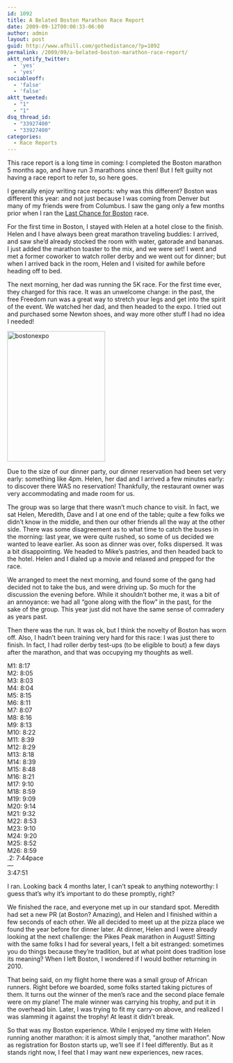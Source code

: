 ```yaml
---
id: 1092
title: A Belated Boston Marathon Race Report
date: 2009-09-12T00:00:33-06:00
author: admin
layout: post
guid: http://www.afhill.com/gothedistance/?p=1092
permalink: /2009/09/a-belated-boston-marathon-race-report/
aktt_notify_twitter:
  - 'yes'
  - 'yes'
sociableoff:
  - 'false'
  - 'false'
aktt_tweeted:
  - "1"
  - "1"
dsq_thread_id:
  - "33927400"
  - "33927400"
categories:
  - Race Reports
---
```

This race report is a long time in coming: I completed the Boston marathon 5 months ago, and have run 3 marathons since then! But I felt guilty not having a race report to refer to, so here goes. 

I generally enjoy writing race reports: why was this different? Boston was different this year: and not just because I was coming from Denver but many of my friends were from Columbus. I saw the gang only a few months prior when I ran the [Last Chance for Boston](http://www.afhill.com/gothedistance/2009/02/last-chance-for-boston-marathon-race-report/) race. 

For the first time in Boston, I stayed with Helen at a hotel close to the finish. Helen and I have always been great marathon traveling buddies: I arrived, and saw she&#8217;d already stocked the room with water, gatorade and bananas. I just added the marathon toaster to the mix, and we were set! I went and met a former coworker to watch roller derby and we went out for dinner; but when I arrived back in the room, Helen and I visited for awhile before heading off to bed.

The next morning, her dad was running the 5K race. For the first time ever, they charged for this race. It was an unwelcome change: in the past, the free Freedom run was a great way to stretch your legs and get into the spirit of the event. We watched her dad, and then headed to the expo. I tried out and purchased some Newton shoes, and way more other stuff I had no idea I needed!

[<img src="http://www.afhill.com/gothedistance/wp-content/uploads/2009/09/bostonexpo-225x300.png" alt="bostonexpo" title="bostonexpo" width="225" height="300" class="aligncenter size-medium wp-image-1095" />](http://www.afhill.com/gothedistance/wp-content/uploads/2009/09/bostonexpo.png)

Due to the size of our dinner party, our dinner reservation had been set very early: something like 4pm. Helen, her dad and I arrived a few minutes early: to discover there WAS no reservation! Thankfully, the restaurant owner was very accommodating and made room for us. 

The group was so large that there wasn&#8217;t much chance to visit. In fact, we sat Helen, Meredith, Dave and I at one end of the table; quite a few folks we didn&#8217;t know in the middle, and then our other friends all the way at the other side. There was some disagreement as to what time to catch the buses in the morning: last year, we were quite rushed, so some of us decided we wanted to leave earlier. As soon as dinner was over, folks dispersed. It was a bit disappointing. We headed to Mike&#8217;s pastries, and then headed back to the hotel. Helen and I dialed up a movie and relaxed and prepped for the race. 

We arranged to meet the next morning, and found some of the gang had decided not to take the bus, and were driving up. So much for the discussion the evening before. While it shouldn&#8217;t bother me, it was a bit of an annoyance: we had all &#8220;gone along with the flow&#8221; in the past, for the sake of the group. This year just did not have the same sense of comradery as years past. 

Then there was the run. It was ok, but I think the novelty of Boston has worn off. Also, I hadn&#8217;t been training very hard for this race: I was just there to finish. In fact, I had roller derby test-ups (to be eligible to bout) a few days after the marathon, and that was occupying my thoughts as well. 

M1: 8:17  
M2: 8:05  
M3: 8:03  
M4: 8:04  
M5: 8:15  
M6: 8:11  
M7: 8:07  
M8: 8:16  
M9: 8:13  
M10: 8:22  
M11: 8:39  
M12: 8:29  
M13: 8:18  
M14: 8:39  
M15: 8:48  
M16: 8:21  
M17: 9:10  
M18: 8:59  
M19: 9:09  
M20: 9:14  
M21: 9:32  
M22: 8:53  
M23: 9:10  
M24: 9:20  
M25: 8:52  
M26: 8:59  
.2: 7:44pace  
&#8212;  
3:47:51

I ran. Looking back 4 months later, I can&#8217;t speak to anything noteworthy: I guess that&#8217;s why it&#8217;s important to do these promptly, right? 

We finished the race, and everyone met up in our standard spot. Meredith had set a new PR (at Boston? Amazing), and Helen and I finished within a few seconds of each other. We all decided to meet up at the pizza place we found the year before for dinner later. At dinner, Helen and I were already looking at the next challenge: the Pikes Peak marathon in August! Sitting with the same folks I had for several years, I felt a bit estranged: sometimes you do things because they&#8217;re tradition, but at what point does tradition lose its meaning? When I left Boston, I wondered if I would bother returning in 2010. 

That being said, on my flight home there was a small group of African runners. Right before we boarded, some folks started taking pictures of them. It turns out the winner of the men&#8217;s race and the second place female were on my plane! The male winner was carrying his trophy, and put it in the overhead bin. Later, I was trying to fit my carry-on above, and realized I was slamming it against the trophy! At least it didn&#8217;t break.

So that was my Boston experience. While I enjoyed my time with Helen running another marathon: it is almost simply that, &#8220;another marathon&#8221;. Now as registration for Boston starts up, we&#8217;ll see if I feel differently. But as it stands right now, I feel that I may want new experiences, new races.
